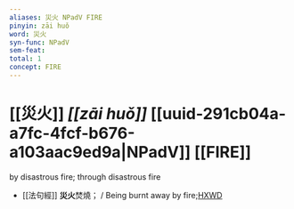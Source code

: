 ```yaml
---
aliases: 災火 NPadV FIRE
pinyin: zāi huǒ
word: 災火
syn-func: NPadV
sem-feat: 
total: 1
concept: FIRE 
---
```

# [[災火]] *[[zāi huǒ]]*  [[uuid-291cb04a-a7fc-4fcf-b676-a103aac9ed9a|NPadV]] [[FIRE]]
by disastrous fire; through disastrous fire
 - [[法句經]] **災火**焚燒； / Being burnt away by fire;[HXWD](https://hxwd.org/textview.html?location=KR6b0067_T_001-0565b.32)